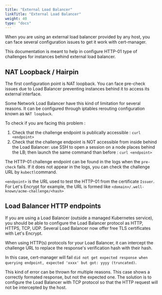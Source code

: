 ```yaml
---
title: "External Load Balancer"
linkTitle: "External Load Balancer"
weight: 40
type: "docs"
---
```


When you are using an external load balancer provided by any host, you can face several configuration issues to get it work with cert-manager.

This documentation is meant to help in configure HTTP-01 type of challenges for instances behind external load balancer.

## NAT Loopback / Hairpin

The first configuration point is NAT loopback. You can face pre-check issues due to Load Balancer preventing instances behind it to access its external interface.

Some Network Load Balancer have this kind of limitation for several reasons. It can be configured through iptables rerouting configuration known as `NAT loopback`.

To check if you are facing this problem :

1. Check that the challenge endpoint is publically accessible : `curl <endpoint>`
2. Check that the challenge endpoint is NOT accessible from inside behind the Load Balancer: use SSH to open a session on a node places behind the LB; then launch the same command than before : `curl <endpoint>`

The HTTP-01 challenge endpoint can be found in the logs when the `pre-check` fails. If it does not appear in the logs, you can check the challenge URL by `kubectl`command.

`<endpoint>` is the URL used to test the HTTP-01 from the certificate `Issuer`. For Let's Encrypt for example, the URL is formed like `<domain>/.well-known/acme-challenge/<hash>`


## Load Balancer HTTP endpoints

If you are using a Load Balancer (outside a managed Kubernetes service), you should be able to configure the Load Balancer protocol as HTTP, HTTPS, TCP, UDP. Several Load Balancer now offer free TLS certificates with Let's Encrypt.

When using HTTP(s) protocols for your Load Balancer, it can intercept the challenge URL to replace the response's verification hash with their hash.

In this case, cert-manager will fail `did not get expected response when querying endpoint, expected 'xxxx' but got: yyyy (truncated)`.

This kind of error can be thrown for multiple reasons. This case shows a correctly formated response, but not the expected one. The solution is to configure the Load Balancer with TCP protocol so that the HTTP request will not be intercepted by the host.
